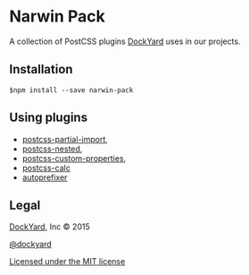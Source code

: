 # Narwin Pack

A collection of PostCSS plugins [DockYard](https://dockyard.com) uses in our projects.

## Installation
```shell
$npm install --save narwin-pack
```

## Using plugins
- [postcss-partial-import](https://github.com/jonathantneal/postcss-partial-import),
- [postcss-nested](https://github.com/postcss/postcss-nested),
- [postcss-custom-properties](https://github.com/postcss/postcss-custom-properties),
- [postcss-calc](https://github.com/postcss/postcss-calc)
- [autoprefixer](https://github.com/postcss/autoprefixer)

## Legal

[DockYard](http://dockyard.com), Inc &copy; 2015

[@dockyard](http://twitter.com/dockyard)

[Licensed under the MIT license](http://www.opensource.org/licenses/mit-license.php)

